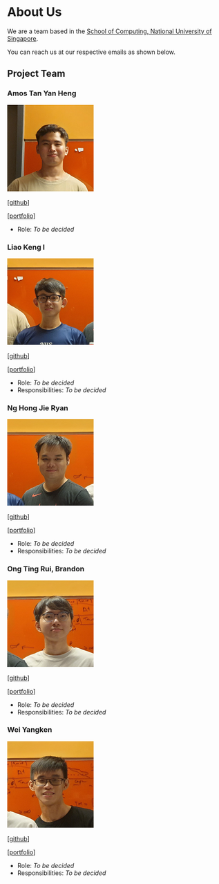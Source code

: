 # About Us

We are a team based in the [School of Computing, National University of Singapore](http://www.comp.nus.edu.sg).

You can reach us at our respective emails as shown below.

## Project Team

### Amos Tan Yan Heng

![profile_atyhamos](images/atyhamos.png)

[[github](https://github.com/atyhamos)]

[[portfolio](team/atyhamos.md)]

* Role: *To be decided*

### Liao Keng I

![profile_kengxiii](images/kengxiii.png)

[[github](https://github.com/KengXIII)]

[[portfolio](team/kengxiii.md)]

* Role: *To be decided*
* Responsibilities: *To be decided*

### Ng Hong Jie Ryan

![profile_nhjryan](images/nhjryan.png)

[[github](https://github.com/nhjryan)]

[[portfolio](team/nhjryan.md)]

* Role: *To be decided*
* Responsibilities: *To be decided*

### Ong Ting Rui, Brandon

![profile_botr99](images/botr99.png)

[[github](https://github.com/botr99)]

[[portfolio](team/botr99.md)]

* Role: *To be decided*
* Responsibilities: *To be decided*

### Wei Yangken

![profile_ykwei7](images/ykwei7.png)

[[github](https://github.com/ykwei7)]

[[portfolio](team/ykwei7.md)]

* Role: *To be decided*
* Responsibilities: *To be decided*
